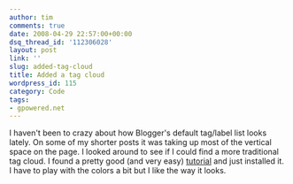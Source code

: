 ```yaml
---
author: tim
comments: true
date: 2008-04-29 22:57:00+00:00
dsq_thread_id: '112306028'
layout: post
link: ''
slug: added-tag-cloud
title: Added a tag cloud
wordpress_id: 115
category: Code
tags:
- gpowered.net
---
```


I haven't been to crazy about how Blogger's default tag/label list looks
lately. On some of my shorter posts it was taking up most of the vertical
space on the page. I looked around to see if I could find a more traditional
tag cloud. I found a pretty good (and very easy)
[tutorial](http://phydeaux3.blogspot.com/2006/09/code-for-beta-blogger-label-cloud.html) and just installed it. I have to play with the colors a bit but I
like the way it looks.